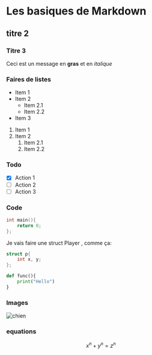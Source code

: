 # Les basiques de Markdown

## titre 2

### Titre 3

Ceci est un message en **gras** et en *italique*

### Faires de listes 

- Item 1
- Item 2
  - Item 2.1
  - Item 2.2
- Item 3


1. Item 1
1. Item 2
   1. Item 2.1
   2. Item 2.2

### Todo

- [X] Action 1
- [ ] Action 2
- [ ] Action 3

### Code

```c
int main(){
    return 0;
};
```


Je vais faire une struct Player , comme ça:

```c
struct p{
    int x, y;
};
```


```python
def func(){
    print("Hello")
}
```

### Images

![chien](https://picsum.photos/id/237/200/300)


### equations

$$ x^n + y^n = z^n $$











